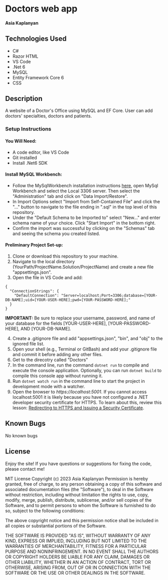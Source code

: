# Doctors web app

#### Asia Kaplanyan

## Technologies Used

* C#
* Razor HTML
* VS Code
* .Net 6
* MySQL
* Entity Framework Core 6
* CSS

## Description
A website of a Doctor's Office using MySQL and EF Core. User can add doctors' specialties, doctors and patients.

### Setup Instructions

#### You Will Need: 

* A code editor, like VS Code
* Git installed
* Install .Net6 SDK

#### Install MySQL Workbench:
* Follow the MySqlWorkbench installation instructions [here](https://www.mysql.com/products/workbench/), open MySql Workbench and select the Local 3306 server. Then select the "Administration" tab and click on "Data Import/Restore".
* In Import Options select "Import from Self-Contained File" and click the "..." button to navigate to the file ending in ".sql" in the top level of this repository.
* Under the "Default Schema to be Imported to" select "New..." and enter schema name of your choice. Click "Start Import" in the bottom right.
* Confirm the import was successful by clicking on the "Schemas" tab and seeing the schema you created listed.

#### Preliminary Project Set-up:
1. Clone or download this repository to your machine.
2. Navigate to the local directory (YourPath/ProjectName.Solution/ProjectName) and create a new file "appsettings.json".
3. Open the file in VS Code and add:
  ```
  {
    "ConnectionStrings": {
      "DefaultConnection": "Server=localhost;Port=3306;database=[YOUR-DB-NAME];uid=[YOUR-USER-HERE];pwd=[YOUR-PASSWORD-HERE];"
    }
  }
  ```

**IMPORTANT:** Be sure to replace your username, password, and name of your database for the fields [YOUR-USER-HERE], [YOUR-PASSWORD-HERE], AND [YOUR-DB-NAME].

4. Create a .gitignore file and add "appsettings.json", "bin", and "obj" to the ignored file list.  
5. Open your shell (e.g., Terminal or GitBash) and add your .gitignore file and commit it before adding any other files. 
6. Get to the direcotry called "Doctors"
7. In the command line, run the command `dotnet run` to compile and execute the console application. Optionally, you can run `dotnet build` to compile this console app without running it.
8. Run `dotnet watch run` in the command line to start the project in development mode with a watcher.
9. Open the browser to _https://localhost:5001_. If you cannot access localhost:5001 it is likely because you have not configured a .NET developer security certificate for HTTPS. To learn about this, review this lesson: [Redirecting to HTTPS and Issuing a Security Certificate](https://www.learnhowtoprogram.com/c-and-net/basic-web-applications/redirecting-to-https-and-issuing-a-security-certificate).

## Known Bugs

No known bugs

## License
Enjoy the site! If you have questions or suggestions for fixing the code, please contact me!

MIT License Copyright (c) 2023 Asia Kaplanyan
 Permission is hereby granted, free of charge, to any person obtaining a copy of this software and associated documentation files (the "Software"), to deal in the Software without restriction, including without limitation the rights to use, copy, modify, merge, publish, distribute, sublicense, and/or sell copies of the Software, and to permit persons to whom the Software is furnished to do so, subject to the following conditions:

The above copyright notice and this permission notice shall be included in all copies or substantial portions of the Software.

THE SOFTWARE IS PROVIDED "AS IS", WITHOUT WARRANTY OF ANY KIND, EXPRESS OR IMPLIED, INCLUDING BUT NOT LIMITED TO THE WARRANTIES OF MERCHANTABILITY, FITNESS FOR A PARTICULAR PURPOSE AND NONINFRINGEMENT. IN NO EVENT SHALL THE AUTHORS OR COPYRIGHT HOLDERS BE LIABLE FOR ANY CLAIM, DAMAGES OR OTHER LIABILITY, WHETHER IN AN ACTION OF CONTRACT, TORT OR OTHERWISE, ARISING FROM, OUT OF OR IN CONNECTION WITH THE SOFTWARE OR THE USE OR OTHER DEALINGS IN THE SOFTWARE.